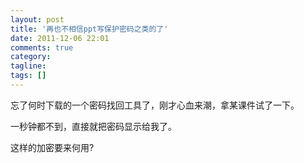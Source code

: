 ```yaml
---
layout: post
title: '再也不相信ppt写保护密码之类的了'
date: 2011-12-06 22:01
comments: true
category: 
tagline: 
tags: []
---
```

    

忘了何时下载的一个密码找回工具了，刚才心血来潮，拿某课件试了一下。

一秒钟都不到，直接就把密码显示给我了。

这样的加密要来何用?
